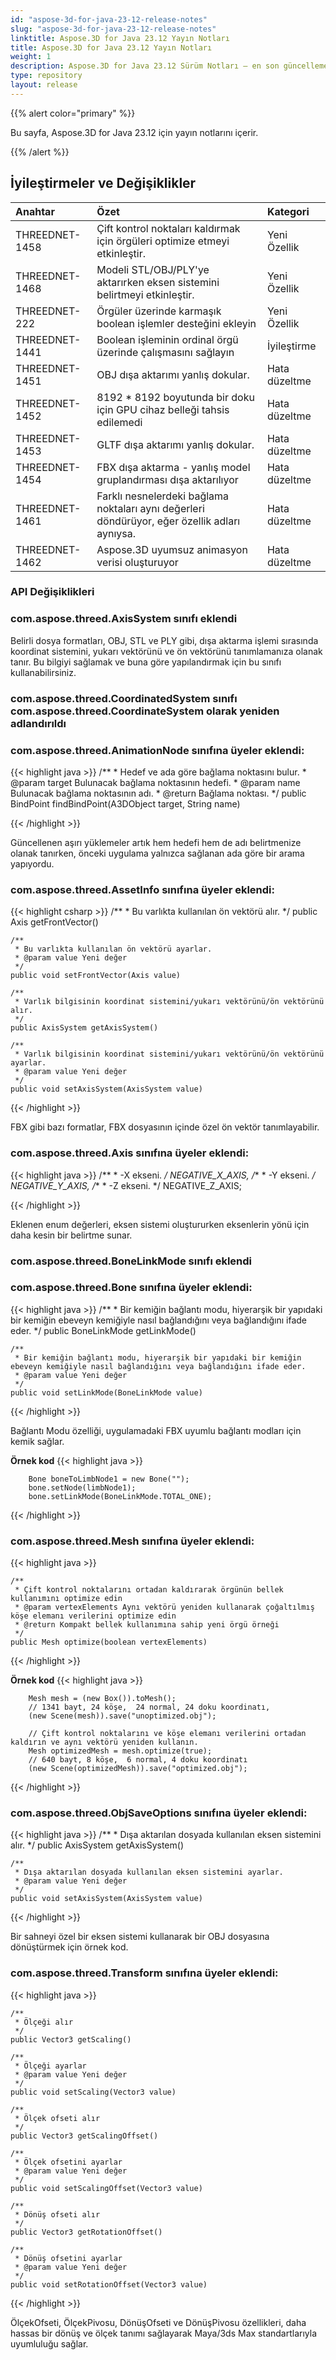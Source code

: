 ```yaml
---
id: "aspose-3d-for-java-23-12-release-notes"
slug: "aspose-3d-for-java-23-12-release-notes"
linktitle: Aspose.3D for Java 23.12 Yayın Notları
title: Aspose.3D for Java 23.12 Yayın Notları
weight: 1
description: Aspose.3D for Java 23.12 Sürüm Notları – en son güncellemeler ve düzeltmeler.
type: repository
layout: release
---
```


{{% alert color="primary" %}}

Bu sayfa, Aspose.3D for Java 23.12 için yayın notlarını içerir.

{{% /alert %}}
## **İyileştirmeler ve Değişiklikler**

|**Anahtar**|**Özet**|**Kategori**|
| :- | :- | :- |
| THREEDNET-1458 | Çift kontrol noktaları kaldırmak için örgüleri optimize etmeyi etkinleştir. | Yeni Özellik |
| THREEDNET-1468 | Modeli STL/OBJ/PLY'ye aktarırken eksen sistemini belirtmeyi etkinleştir. | Yeni Özellik |
| THREEDNET-222 | Örgüler üzerinde karmaşık boolean işlemler desteğini ekleyin | Yeni Özellik |
| THREEDNET-1441 | Boolean işleminin ordinal örgü üzerinde çalışmasını sağlayın | İyileştirme |
| THREEDNET-1451 | OBJ dışa aktarımı yanlış dokular. | Hata düzeltme |
| THREEDNET-1452 | 8192 * 8192 boyutunda bir doku için GPU cihaz belleği tahsis edilemedi | Hata düzeltme |
| THREEDNET-1453 | GLTF dışa aktarımı yanlış dokular. | Hata düzeltme |
| THREEDNET-1454 | FBX dışa aktarma - yanlış model gruplandırması dışa aktarılıyor | Hata düzeltme |
| THREEDNET-1461 | Farklı nesnelerdeki bağlama noktaları aynı değerleri döndürüyor, eğer özellik adları aynıysa. | Hata düzeltme |
| THREEDNET-1462 | Aspose.3D uyumsuz animasyon verisi oluşturuyor | Hata düzeltme |



### API Değişiklikleri

### **com.aspose.threed.AxisSystem** sınıfı eklendi
Belirli dosya formatları, OBJ, STL ve PLY gibi, dışa aktarma işlemi sırasında koordinat sistemini, yukarı vektörünü ve ön vektörünü tanımlamanıza olanak tanır. Bu bilgiyi sağlamak ve buna göre yapılandırmak için bu sınıfı kullanabilirsiniz.

### **com.aspose.threed.CoordinatedSystem** sınıfı **com.aspose.threed.CoordinateSystem** olarak yeniden adlandırıldı

### **com.aspose.threed.AnimationNode** sınıfına üyeler eklendi:

{{< highlight java >}}
    /**
     * Hedef ve ada göre bağlama noktasını bulur.
     * @param target Bulunacak bağlama noktasının hedefi.
     * @param name Bulunacak bağlama noktasının adı.
     * @return Bağlama noktası.
     */
    public BindPoint findBindPoint(A3DObject target, String name)

{{< /highlight >}}

Güncellenen aşırı yüklemeler artık hem hedefi hem de adı belirtmenize olanak tanırken, önceki uygulama yalnızca sağlanan ada göre bir arama yapıyordu.


### **com.aspose.threed.AssetInfo** sınıfına üyeler eklendi:

{{< highlight csharp >}}
    /**
     * Bu varlıkta kullanılan ön vektörü alır.
     */
    public Axis getFrontVector()
    
    /**
     * Bu varlıkta kullanılan ön vektörü ayarlar.
     * @param value Yeni değer
     */
    public void setFrontVector(Axis value)
    
    /**
     * Varlık bilgisinin koordinat sistemini/yukarı vektörünü/ön vektörünü alır.
     */
    public AxisSystem getAxisSystem()
    
    /**
     * Varlık bilgisinin koordinat sistemini/yukarı vektörünü/ön vektörünü ayarlar.
     * @param value Yeni değer
     */
    public void setAxisSystem(AxisSystem value)

{{< /highlight >}}


FBX gibi bazı formatlar, FBX dosyasının içinde özel ön vektör tanımlayabilir.


### **com.aspose.threed.Axis** sınıfına üyeler eklendi:

{{< highlight java >}}
    /**
     * -X ekseni.
     */
    NEGATIVE_X_AXIS,
    /**
     * -Y ekseni.
     */
    NEGATIVE_Y_AXIS,
    /**
     * -Z ekseni.
     */
    NEGATIVE_Z_AXIS;

{{< /highlight >}}

Eklenen enum değerleri, eksen sistemi oluştururken eksenlerin yönü için daha kesin bir belirtme sunar.



### **com.aspose.threed.BoneLinkMode** sınıfı eklendi
### **com.aspose.threed.Bone** sınıfına üyeler eklendi:

{{< highlight java >}}
    /**
     * Bir kemiğin bağlantı modu, hiyerarşik bir yapıdaki bir kemiğin ebeveyn kemiğiyle nasıl bağlandığını veya bağlandığını ifade eder.
     */
    public BoneLinkMode getLinkMode()
    
    /**
     * Bir kemiğin bağlantı modu, hiyerarşik bir yapıdaki bir kemiğin ebeveyn kemiğiyle nasıl bağlandığını veya bağlandığını ifade eder.
     * @param value Yeni değer
     */
    public void setLinkMode(BoneLinkMode value)

{{< /highlight >}}

Bağlantı Modu özelliği, uygulamadaki FBX uyumlu bağlantı modları için kemik sağlar.

**Örnek kod**
{{< highlight java >}}

        Bone boneToLimbNode1 = new Bone("");
        bone.setNode(limbNode1);
        bone.setLinkMode(BoneLinkMode.TOTAL_ONE);

{{< /highlight >}}



### **com.aspose.threed.Mesh** sınıfına üyeler eklendi:

{{< highlight java >}}

    /**
     * Çift kontrol noktalarını ortadan kaldırarak örgünün bellek kullanımını optimize edin
     * @param vertexElements Aynı vektörü yeniden kullanarak çoğaltılmış köşe elemanı verilerini optimize edin
     * @return Kompakt bellek kullanımına sahip yeni örgü örneği
     */
    public Mesh optimize(boolean vertexElements)

{{< /highlight >}}

**Örnek kod**
{{< highlight java >}}

        Mesh mesh = (new Box()).toMesh();
        // 1341 bayt, 24 köşe,  24 normal, 24 doku koordinatı,
        (new Scene(mesh)).save("unoptimized.obj");

        // Çift kontrol noktalarını ve köşe elemanı verilerini ortadan kaldırın ve aynı vektörü yeniden kullanın.
        Mesh optimizedMesh = mesh.optimize(true);
        // 640 bayt, 8 köşe,  6 normal, 4 doku koordinatı
        (new Scene(optimizedMesh)).save("optimized.obj");

{{< /highlight >}}


### **com.aspose.threed.ObjSaveOptions** sınıfına üyeler eklendi:

{{< highlight java >}}
    /**
     * Dışa aktarılan dosyada kullanılan eksen sistemini alır.
     */
    public AxisSystem getAxisSystem()
    
    /**
     * Dışa aktarılan dosyada kullanılan eksen sistemini ayarlar.
     * @param value Yeni değer
     */
    public void setAxisSystem(AxisSystem value)

{{< /highlight >}}

Bir sahneyi özel bir eksen sistemi kullanarak bir OBJ dosyasına dönüştürmek için örnek kod.


### **com.aspose.threed.Transform** sınıfına üyeler eklendi:

{{< highlight java >}}

    /**
     * Ölçeği alır
     */
    public Vector3 getScaling()
    
    /**
     * Ölçeği ayarlar
     * @param value Yeni değer
     */
    public void setScaling(Vector3 value)
    
    /**
     * Ölçek ofseti alır
     */
    public Vector3 getScalingOffset()
    
    /**
     * Ölçek ofsetini ayarlar
     * @param value Yeni değer
     */
    public void setScalingOffset(Vector3 value)

    /**
     * Dönüş ofseti alır
     */
    public Vector3 getRotationOffset()
    
    /**
     * Dönüş ofsetini ayarlar
     * @param value Yeni değer
     */
    public void setRotationOffset(Vector3 value)

{{< /highlight >}}

ÖlçekOfseti, ÖlçekPivosu, DönüşOfseti ve DönüşPivosu özellikleri, daha hassas bir dönüş ve ölçek tanımı sağlayarak Maya/3ds Max standartlarıyla uyumluluğu sağlar.